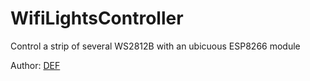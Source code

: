  WifiLightsController
 ================================
Control a strip of several WS2812B with an ubicuous ESP8266 module

Author: [DEF](https://github.com/David-Estevez)